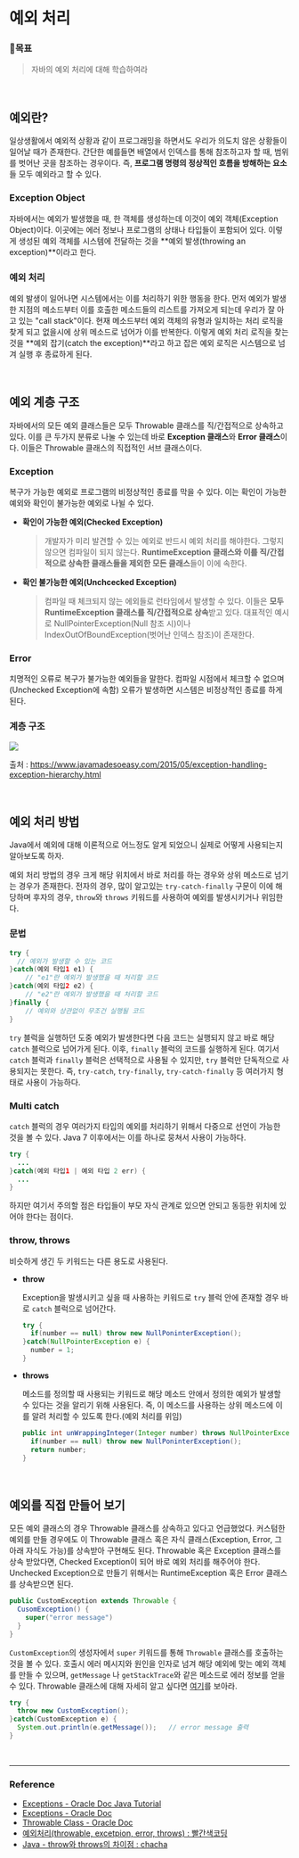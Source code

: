  

# 예외 처리

### 📖목표

> 자바의 예외 처리에 대해 학습하여라

<br>

## 예외란?

일상생활에서 예외적 상황과 같이 프로그래밍을 하면서도 우리가 의도치 않은 상황들이 일어날 때가 존재한다. 간단한 예를들면 배열에서 인덱스를 통해 참조하고자 할 때, 범위를 벗어난 곳을 참조하는 경우이다. 즉, **프로그램 명령의 정상적인 흐름을 방해하는 요소**들 모두 예외라고 할 수 있다.

### Exception Object

자바에서는 예외가 발생했을 때, 한 객체를 생성하는데 이것이 예외 객체(Exception Object)이다. 이곳에는 에러 정보나 프로그램의 상태나 타입들이 포함되어 있다. 이렇게 생성된 예외 객체를 시스템에 전달하는 것을 **예외 발생(throwing an exception)**이라고 한다.

### 예외 처리

예외 발생이 일어나면 시스템에서는 이를 처리하기 위한 행동을 한다. 먼저 예외가 발생한 지점의 메소드부터 이를 호출한 메소드들의 리스트를 가져오게 되는데 우리가 잘 아고 있는 "call stack"이다. 현재 메소드부터 예외 객체의 유형과 일치하는 처리 로직을 찾게 되고 없을시에 상위 메소드로 넘어가 이를 반복한다. 이렇게 예외 처리 로직을 찾는 것을 **예외 잡기(catch the exception)**라고 하고 잡은 예외 로직은 시스템으로 넘겨 실행 후 종료하게 된다.

<br>

## 예외 계층 구조

자바에서의 모든 예외 클래스들은 모두 Throwable 클래스를 직/간접적으로 상속하고 있다. 이를 큰 두가지 분류로 나눌 수 있는데 바로 **Exception 클래스**와 **Error 클래스**이다. 이들은 Throwable 클래스의 직접적인 서브 클래스이다.

### Exception

복구가 가능한 예외로 프로그램의 비정상적인 종료를 막을 수 있다. 이는 확인이 가능한 예외와 확인이 불가능한 예외로 나뉠 수 있다.

* **확인이 가능한 예외(Checked Exception)**

  > 개발자가 미리 발견할 수 있는 예외로 반드시 예외 처리를 해야한다. 그렇지 않으면 컴파일이 되지 않는다. **RuntimeException 클래스와 이를 직/간접적으로 상속한 클래스들을 제외한 모든 클래스**들이 이에 속한다.

* **확인 불가능한 예외(Unchcecked Exception)**

  > 컴파일 때 체크되지 않는 에외들로 런타임에서 발생할 수 있다. 이들은 **모두 RuntimeException 클래스를 직/간접적으로 상속**받고 있다.  대표적인 예시로 NullPointerException(Null 참조 시)이나 IndexOutOfBoundException(벗어난 인덱스 참조)이 존재한다.

### Error

치명적인 오류로 복구가 불가능한 예외들을 말한다. 컴파일 시점에서 체크할 수 없으며(Unchecked Exception에 속함) 오류가 발생하면 시스템은 비정상적인 종료를 하게된다.

### 계층 구조

![](https://lh5.googleusercontent.com/WqqNoyFEkZXfmZBBQjgIutY72_BUV6_By_BAe7Ih9u36HfelS3nTWQEYtdRUkQS32Tuhg9P9CUXo-jgvOpkO84vLm2viI4Od0BNustwONdMm7DKZnKC6kyVHyRJbsESLIPV4uBU)

출처 :  https://www.javamadesoeasy.com/2015/05/exception-handling-exception-hierarchy.html

<br>

## 예외 처리 방법

Java에서 예외에 대해 이론적으로 어느정도 알게 되었으니 실제로 어떻게 사용되는지 알아보도록 하자.

예외 처리 방법의 경우 크게 해당 위치에서 바로 처리를 하는 경우와 상위 메소드로 넘기는 경우가 존재한다. 전자의 경우, 많이 알고있는 `try-catch-finally` 구문이 이에 해당하며 후자의 경우, `throw`와 `throws` 키워드를 사용하여 예외를 발생시키거나 위임한다.

### 문법

```java
try {
  // 예외가 발생할 수 있는 코드
}catch(예외 타입1 e1) {
	// "e1"란 예외가 발생했을 때 처리할 코드
}catch(예외 타입2 e2) {
	// "e2"란 예외가 발생했을 때 처리할 코드
}finally {
	// 예외와 상관없이 무조건 실행될 코드
}
```

`try` 블럭을 실행하던 도중 예외가 발생한다면 다음 코드는 실행되지 않고 바로 해당 `catch` 블럭으로 넘어가게 된다. 이후, `finally` 블럭의 코드를 실행하게 된다. 여기서 `catch` 블럭과 `finally` 블럭은 선택적으로 사용될 수 있지만, `try` 블럭만 단독적으로 사용되지는 못한다. 즉, `try-catch`, `try-finally`, `try-catch-finally` 등 여러가지 형태로 사용이 가능하다.

### Multi catch

`catch` 블럭의 경우 여러가지 타입의 예외를 처리하기 위해서 다중으로 선언이 가능한 것을 볼 수 있다. Java 7 이후에서는 이를 하나로 뭉쳐서 사용이 가능하다.

```java
try {
  ...
}catch(예외 타입1 | 예외 타입 2 err) {
  ...
}
```

하지만 여기서 주의할 점은 타입들이 부모 자식 관계로 있으면 안되고 동등한 위치에 있어야 한다는 점이다.

### throw, throws

비슷하게 생긴 두 키워드는 다른 용도로 사용된다. 

* **throw**

  Exception을 발생시키고 싶을 때 사용하는 키워드로 `try` 블럭 안에 존재할 경우 바로 `catch` 블럭으로 넘어간다.

  ```java
  try {
    if(number == null) throw new NullPoninterException();
  }catch(NullPointerException e) {
    number = 1;
  }
  ```

* **throws**

  메소드를 정의할 때 사용되는 키워드로 해당 메소드 안에서 정의한 예외가 발생할 수 있다는 것을 알리기 위해 사용된다. 즉, 이 메소드를 사용하는 상위 메소드에 이를 알려 처리할 수 있도록 한다.(예외 처리를 위임)

  ```java
  public int unWrappingInteger(Integer number) throws NullPointerException {
    if(number == null) throw new NullPoninterException();
    return number;
  }
  ```

<br>

## 예외를 직접 만들어 보기

모든 예외 클래스의 경우 Throwable 클래스를 상속하고 있다고 언급했었다. 커스텀한 예외를 만들 경우에도 이 Throwable 클래스 혹은 자식 클래스(Exception, Error, 그 아래 자식도 가능)를 상속받아 구현해도 된다. Throwable 혹은 Exception 클래스를 상속 받았다면, Checked Exception이 되어 바로 예외 처리를 해주어야 한다. Unchecked Exception으로 만들기 위해서는 RuntimeException 혹은 Error 클래스를 상속받으면 된다.

```java
public CustomException extends Throwable {
  CusomException() {
    super("error message")
  }
}
```

`CustomException`의 생성자에서 `super` 키워드를 통해 `Throwable` 클래스를 호출하는 것을 볼 수 있다. 호출시 에러 메시지와 원인을 인자로 넘겨 해당 예외에 맞는 예외 객체를 만들 수 있으며, `getMessage` 나 `getStackTrace`와 같은 메소드로 에러 정보를 얻을 수 있다. Throwable 클래스에 대해 자세히 알고 싶다면 [여기](https://docs.oracle.com/en/java/javase/11/docs/api/java.base/java/lang/Throwable.html)를 보아라.

```java 
try {
  throw new CustomException();
}catch(CustomException e) {
  System.out.println(e.getMessage());	// error message 출력
}
```

<br>

---

### Reference

* [Exceptions - Oracle Doc Java Tutorial](https://docs.oracle.com/javase/tutorial/essential/exceptions/index.html)
* [Exceptions - Oracle Doc](https://docs.oracle.com/javase/specs/jls/se11/html/jls-11.html)
* [Throwable Class - Oracle Doc](https://docs.oracle.com/en/java/javase/11/docs/api/java.base/java/lang/Throwable.html)
* [예외처리(throwable, excetpion, error, throws) : 빨간색코딩](https://sjh836.tistory.com/122)
* [Java - throw와 throws의 차이점 : chacha](https://codechacha.com/ko/java-throw-and-throws/)


